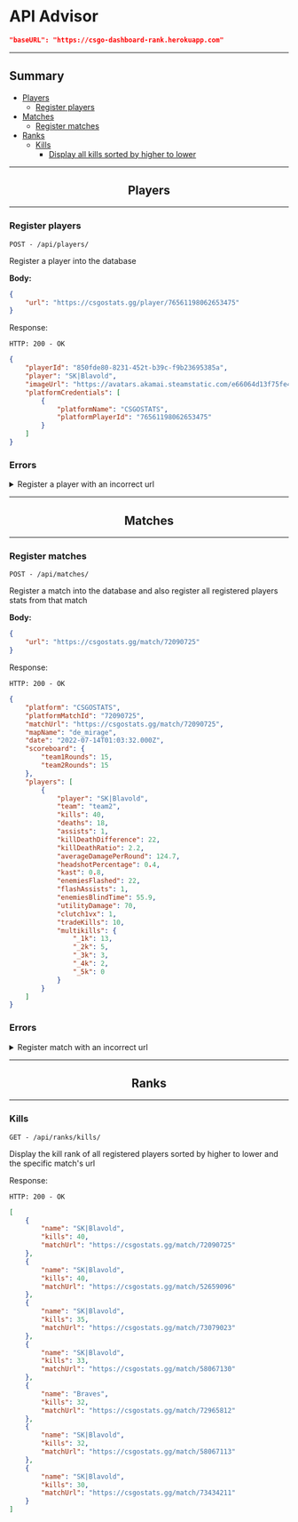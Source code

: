 # API Advisor

```json
"baseURL": "https://csgo-dashboard-rank.herokuapp.com"
```
---
## Summary
- [Players](#players)
  - [Register players](#register-players)
- [Matches](#matches)
  - [Register matches](#register-matches)
- [Ranks](#ranks)
  - [Kills](#rank-kills)
    - [Display all kills sorted by higher to lower](#rank-kills-sorted)  

---
## <center>**Players** <a name="players"></a></center>
---

### Register players <a name="register-players"></a>

```
POST - /api/players/
```
Register a player into the database

**Body:**
```json
{
	"url": "https://csgostats.gg/player/76561198062653475"
}
```
Response:
```
HTTP: 200 - OK
```
```json
{
	"playerId": "850fde80-8231-452t-b39c-f9b23695385a",
	"player": "SK|Blavold",
	"imageUrl": "https://avatars.akamai.steamstatic.com/e66064d13f75fe43da64fce740ac29a217f9fd6a_full.jpg",
	"platformCredentials": [
		{
			"platformName": "CSGOSTATS",
			"platformPlayerId": "76561198062653475"
		}
	]
}
```
### Errors
<details>
<summary>Register a player with an incorrect url</summary> <a name="register-player-with-incorrect-url"></a>

**Body:**
```json
{
	"url": "https://csgostats.gg/matches/76561198382398436"
}
```
Response:
```
HTTP: 400 - BAD REQUEST
```
```json
{
	"status": "error",
	"code": 400,
	"message": {
		"error": "Invalid url received"
	}
}
```
</details>

---
## <center>**Matches** <a name="cities"></a></center>
---
### Register matches <a name="register-matches"></a>

```
POST - /api/matches/
```

Register a match into the database and also register all registered players stats from that match

**Body:**
```json
{
	"url": "https://csgostats.gg/match/72090725"
}
```
Response:
```
HTTP: 200 - OK
```
```json
{
	"platform": "CSGOSTATS",
	"platformMatchId": "72090725",
	"matchUrl": "https://csgostats.gg/match/72090725",
	"mapName": "de_mirage",
	"date": "2022-07-14T01:03:32.000Z",
	"scoreboard": {
		"team1Rounds": 15,
		"team2Rounds": 15
	},
	"players": [
		{
			"player": "SK|Blavold",
			"team": "team2",
			"kills": 40,
			"deaths": 18,
			"assists": 1,
			"killDeathDifference": 22,
			"killDeathRatio": 2.2,
			"averageDamagePerRound": 124.7,
			"headshotPercentage": 0.4,
			"kast": 0.8,
			"enemiesFlashed": 22,
			"flashAssists": 1,
			"enemiesBlindTime": 55.9,
			"utilityDamage": 70,
			"clutch1vx": 1,
			"tradeKills": 10,
			"multikills": {
				"_1k": 13,
				"_2k": 5,
				"_3k": 3,
				"_4k": 2,
				"_5k": 0
			}
		}
	]
}
```
### Errors
<details>
<summary>Register match with an incorrect url</summary> <a name="register-match-with-incorrect-url"></a>

**Body:**
```json
{
	"url": "https://csgostats.gg/matches/72090725"
}
```
Response:
```
HTTP: 400 - BAD REQUEST
```
```json
{
	"status": "error",
	"code": 400,
	"message": {
		"error": "Invalid url received"
	}
}
```
</details>

---
## <center>**Ranks** <a name="ranks"></a></center>
---
### Kills <a name="rank-kills"></a>

```
GET - /api/ranks/kills/
```

Display the kill rank of all registered players sorted by higher to lower and the specific match's url

Response:
```
HTTP: 200 - OK
```
```json
[
	{
		"name": "SK|Blavold",
		"kills": 40,
		"matchUrl": "https://csgostats.gg/match/72090725"
	},
	{
		"name": "SK|Blavold",
		"kills": 40,
		"matchUrl": "https://csgostats.gg/match/52659096"
	},
	{
		"name": "SK|Blavold",
		"kills": 35,
		"matchUrl": "https://csgostats.gg/match/73079023"
	},
	{
		"name": "SK|Blavold",
		"kills": 33,
		"matchUrl": "https://csgostats.gg/match/58067130"
	},
	{
		"name": "Braves",
		"kills": 32,
		"matchUrl": "https://csgostats.gg/match/72965812"
	},
	{
		"name": "SK|Blavold",
		"kills": 32,
		"matchUrl": "https://csgostats.gg/match/58067113"
	},
	{
		"name": "SK|Blavold",
		"kills": 30,
		"matchUrl": "https://csgostats.gg/match/73434211"
	}
]
```

